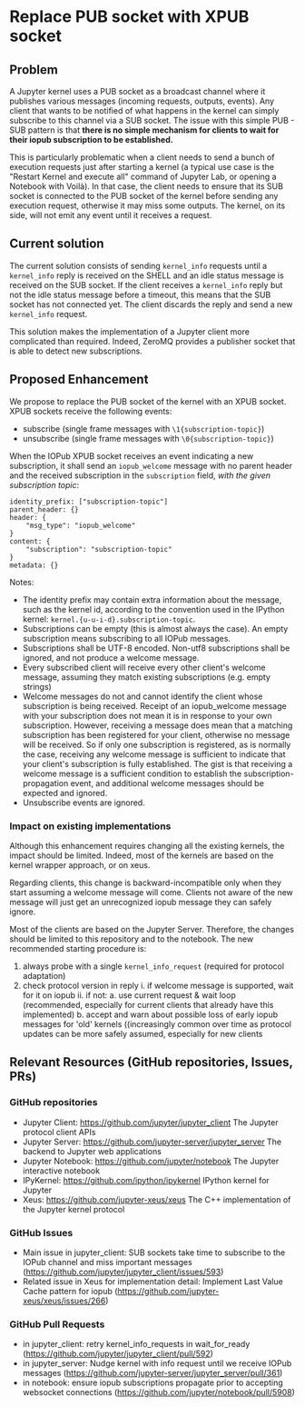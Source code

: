 # Replace PUB socket with XPUB socket

## Problem

A Jupyter kernel uses a PUB socket as a broadcast channel where it publishes various messages (incoming requests, outputs, events). Any client that wants to be notified of what happens in the kernel can simply subscribe to this channel via a SUB socket. The issue with this simple PUB - SUB pattern is that **there is no simple mechanism for clients to wait for their iopub subscription to be established.**

This is particularly problematic when a client needs to send a bunch of execution requests just after starting a kernel (a typical use case is the "Restart Kernel and execute all" command of Jupyter Lab, or opening a Notebook with Voilà). In that case, the client needs to ensure that its SUB socket is connected to the PUB socket of the kernel before sending any execution request, otherwise it may miss some outputs. The kernel, on its side, will not emit any event until it receives a request.

## Current solution

The current solution consists of sending `kernel_info` requests until a `kernel_info` reply is received on the SHELL and an idle status message is received on the SUB socket. If the client receives a `kernel_info` reply but not the idle status message before a timeout, this means that the SUB socket has not connected yet. The client discards the reply and send a new `kernel_info` request.

This solution makes the implementation of a Jupyter client more complicated than required. Indeed, ZeroMQ provides a publisher socket that is able to detect new subscriptions.

## Proposed Enhancement

We propose to replace the PUB socket of the kernel with an XPUB socket. XPUB sockets receive the following events:
- subscribe (single frame messages with `\1{subscription-topic}`)
- unsubscribe (single frame messages with `\0{subscription-topic}`)

When the IOPub XPUB socket receives an event indicating a new subscription, it shall send an `iopub_welcome` message with no parent header and the received
subscription in the `subscription` field, *with the given subscription topic*:

```
identity_prefix: ["subscription-topic"]
parent_header: {}
header: {
    "msg_type": "iopub_welcome"
}
content: {
    "subscription": "subscription-topic"
}
metadata: {}
```

Notes:

- The identity prefix may contain extra information about the message, such as the kernel id, according to the convention used in the IPython kernel:
```kernel.{u-u-i-d}.subscription-topic```.
- Subscriptions can be empty (this is almost always the case). An empty subscription means subscribing to all IOPub messages.
- Subscriptions shall be UTF-8 encoded. Non-utf8 subscriptions shall be ignored, and not produce a welcome message.
- Every subscribed client will receive every other client's welcome message, assuming they match existing subscriptions (e.g. empty strings)
- Welcome messages do not and cannot identify the client whose subscription is being received. Receipt of an iopub_welcome message with your subscription does not mean it is in response to your own subscription. However, receiving a message does mean that a matching subscription has been registered for your client, otherwise no message will be received. So if only one subscription is registered, as is normally the case, receiving any welcome message is sufficient to indicate that your client's subscription is fully established. The gist is that receiving a welcome message is a sufficient condition to establish the subscription-propagation event, and additional welcome messages should be expected and ignored.
- Unsubscribe events are ignored.

### Impact on existing implementations

Although this enhancement requires changing all the existing kernels, the impact should be limited. Indeed, most of the kernels are based on the kernel wrapper approach, or on xeus.

Regarding clients, this change is backward-incompatible only when they start assuming a welcome message will come. Clients not aware of
the new message will just get an unrecognized iopub message they can safely ignore.

Most of the clients are based on the Jupyter Server. Therefore, the changes should be limited to this repository and to the notebook. The new
recommended starting procedure is:

1. always probe with a single `kernel_info_request` (required for protocol adaptation)
2. check protocol version in reply
    i. if welcome message is supported, wait for it on iopub
    ii. if not:
        a. use current request & wait loop (recommended, especially for current clients that already have this implemented)
        b. accept and warn about possible loss of early iopub messages for 'old' kernels ((increasingly common over time as protocol updates can be more safely assumed, especially for new clients


## Relevant Resources (GitHub repositories, Issues, PRs)

### GitHub repositories

- Jupyter Client: https://github.com/jupyter/jupyter_client
The Jupyter protocol client APIs
- Jupyter Server: https://github.com/jupyter-server/jupyter_server
The backend to Jupyter web applications
- Jupyter Notebook: https://github.com/jupyter/notebook
The Jupyter interactive notebook
- IPyKernel: https://github.com/ipython/ipykernel
IPython kernel for Jupyter
- Xeus: https://github.com/jupyter-xeus/xeus
The C++ implementation of the Jupyter kernel protocol

### GitHub Issues

- Main issue in jupyter_client: SUB sockets take time to subscribe to the IOPub channel and miss important messages (https://github.com/jupyter/jupyter_client/issues/593)
- Related issue in Xeus for implementation detail: Implement Last Value Cache pattern for iopub (https://github.com/jupyter-xeus/xeus/issues/266)

### GitHub Pull Requests

- in jupyter_client: retry kernel_info_requests in wait_for_ready (https://github.com/jupyter/jupyter_client/pull/592)
- in jupyter_server: Nudge kernel with info request until we receive IOPub messages (https://github.com/jupyter-server/jupyter_server/pull/361)
- in notebook: ensure iopub subscriptions propagate prior to accepting websocket connections (https://github.com/jupyter/notebook/pull/5908)
